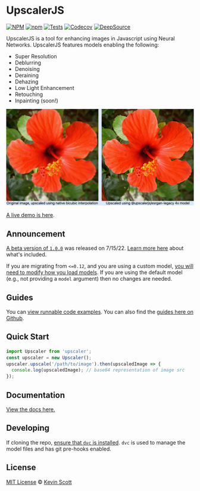 # UpscalerJS

<a href="https://github.com/thekevinscott/UpscalerJS/blob/master/LICENSE"><img alt="NPM" src="https://img.shields.io/npm/l/upscaler" /></a>
<a href="https://www.npmjs.com/package/upscaler"><img alt="npm" src="https://img.shields.io/npm/dw/upscaler" /></a>
<a href="https://github.com/thekevinscott/UpscalerJS/actions/workflows/tests.yml"><img src="https://github.com/thekevinscott/UpscalerJS/actions/workflows/tests.yml/badge.svg" alt="Tests" /></a>
<a href="https://codecov.io/gh/thekevinscott/upscalerjs"><img alt="Codecov" src="https://img.shields.io/codecov/c/github/thekevinscott/upscalerjs" /></a>
<a href="https://deepsource.io/gh/thekevinscott/UpscalerJS/?ref=repository-badge"><img alt="DeepSource" src="https://deepsource.io/gh/thekevinscott/UpscalerJS.svg/?label=active+issues&show_trend=true" /></a>


UpscalerJS is a tool for enhancing images in Javascript using Neural Networks. UpscalerJS features models enabling the following:

- Super Resolution
- Deblurring
- Denoising
- Deraining
- Dehazing
- Low Light Enhancement
- Retouching
- Inpainting (soon!)

![Demo](docs/assets/assets/demo.png)

[A live demo is here](https://upscalerjs.com/demo).

## Announcement

[A beta version of `1.0.0`](http://npmjs.com/package/upscaler) was released on 7/15/22. [Learn more here](https://twitter.com/upscalerjs/status/1547662175950344192) about what's included.

If you are migrating from `<=0.12`, and you are using a custom model, [you will need to modify how you load models](https://upscalerjs.com/#/?id=instantiation). If you are using the default model (e.g., not providing a `model` argument) then no changes are needed.


## Guides

You can [view runnable code examples](https://upscalerjs.com/documentation/guides/). You can also find the [guides here on Github](https://github.com/thekevinscott/UpscalerJS/tree/main/examples).


## Quick Start

```javascript
import Upscaler from 'upscaler';
const upscaler = new Upscaler();
upscaler.upscale('/path/to/image').then(upscaledImage => {
  console.log(upscaledImage); // base64 representation of image src
});
```

## Documentation

[View the docs here.](https://upscalerjs.com)

## Developing

If cloning the repo, [ensure that `dvc` is installed](http://dvc.orgv). `dvc` is used to manage the model files and has git pre-hooks enabled.

## License

[MIT License](https://oss.ninja/mit/developit/) © [Kevin Scott](https://thekevinscott.com)

